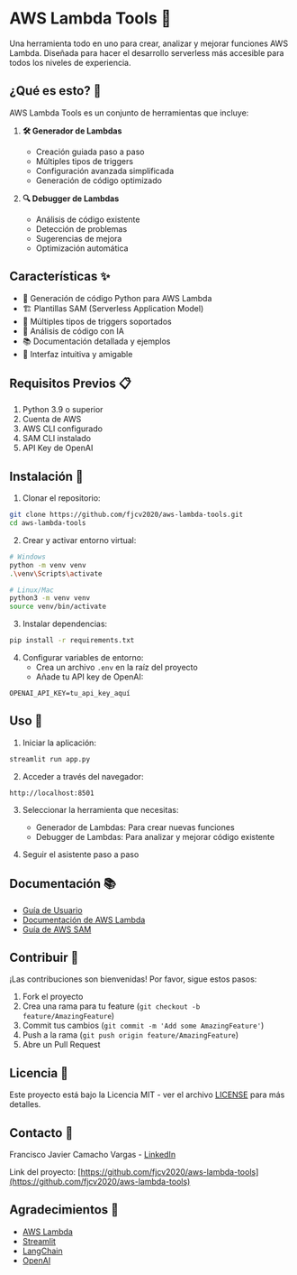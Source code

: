 # AWS Lambda Tools 🚀

Una herramienta todo en uno para crear, analizar y mejorar funciones AWS Lambda. Diseñada para hacer el desarrollo serverless más accesible para todos los niveles de experiencia.

## ¿Qué es esto? 🤔

AWS Lambda Tools es un conjunto de herramientas que incluye:

1. **🛠️ Generador de Lambdas**
   - Creación guiada paso a paso
   - Múltiples tipos de triggers
   - Configuración avanzada simplificada
   - Generación de código optimizado

2. **🔍 Debugger de Lambdas**
   - Análisis de código existente
   - Detección de problemas
   - Sugerencias de mejora
   - Optimización automática

## Características ✨

- 📝 Generación de código Python para AWS Lambda
- 🏗️ Plantillas SAM (Serverless Application Model)
- 🎯 Múltiples tipos de triggers soportados
- 🤖 Análisis de código con IA
- 📚 Documentación detallada y ejemplos
- 🎨 Interfaz intuitiva y amigable

## Requisitos Previos 📋

1. Python 3.9 o superior
2. Cuenta de AWS
3. AWS CLI configurado
4. SAM CLI instalado
5. API Key de OpenAI

## Instalación 🔧

1. Clonar el repositorio:
```bash
git clone https://github.com/fjcv2020/aws-lambda-tools.git
cd aws-lambda-tools
```

2. Crear y activar entorno virtual:
```bash
# Windows
python -m venv venv
.\venv\Scripts\activate

# Linux/Mac
python3 -m venv venv
source venv/bin/activate
```

3. Instalar dependencias:
```bash
pip install -r requirements.txt
```

4. Configurar variables de entorno:
   - Crea un archivo `.env` en la raíz del proyecto
   - Añade tu API key de OpenAI:
```
OPENAI_API_KEY=tu_api_key_aquí
```

## Uso 🚀

1. Iniciar la aplicación:
```bash
streamlit run app.py
```

2. Acceder a través del navegador:
```
http://localhost:8501
```

3. Seleccionar la herramienta que necesitas:
   - Generador de Lambdas: Para crear nuevas funciones
   - Debugger de Lambdas: Para analizar y mejorar código existente

4. Seguir el asistente paso a paso

## Documentación 📚

- [Guía de Usuario](docs/GUIA_USUARIO.md)
- [Documentación de AWS Lambda](https://docs.aws.amazon.com/lambda/)
- [Guía de AWS SAM](https://docs.aws.amazon.com/serverless-application-model/)

## Contribuir 🤝

¡Las contribuciones son bienvenidas! Por favor, sigue estos pasos:

1. Fork el proyecto
2. Crea una rama para tu feature (`git checkout -b feature/AmazingFeature`)
3. Commit tus cambios (`git commit -m 'Add some AmazingFeature'`)
4. Push a la rama (`git push origin feature/AmazingFeature`)
5. Abre un Pull Request

## Licencia 📄

Este proyecto está bajo la Licencia MIT - ver el archivo [LICENSE](LICENSE) para más detalles.

## Contacto 📧

Francisco Javier Camacho Vargas - [LinkedIn](https://www.linkedin.com/in/franciscojaviercamachovargas/)

Link del proyecto: [https://github.com/fjcv2020/aws-lambda-tools](https://github.com/fjcv2020/aws-lambda-tools)

## Agradecimientos 🙏

- [AWS Lambda](https://aws.amazon.com/lambda/)
- [Streamlit](https://streamlit.io/)
- [LangChain](https://langchain.com/)
- [OpenAI](https://openai.com/) 
